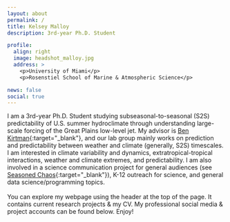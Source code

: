 ```yaml
---
layout: about
permalink: /
title: Kelsey Malloy
description: 3rd-year Ph.D. Student

profile:
  align: right
  image: headshot_malloy.jpg
  address: >
    <p>University of Miami</p>
    <p>Rosenstiel School of Marine & Atmospheric Science</p>

news: false
social: true
---
```


I am a 3rd-year Ph.D. Student studying subseasonal-to-seasonal (S2S) predictability of U.S. summer hydroclimate through understanding large-scale forcing of the Great Plains low-level jet. My advisor is [Ben Kirtman](https://benkirtman.weebly.com/){:target="\_blank"}, and our lab group mainly works on prediction and predictability between weather and climate (generally, S2S) timescales. I am interested in climate variability and dynamics, extratropical-tropical interactions, weather and climate extremes, and predictability. I am also involved in a science communication project for general audiences (see [Seasoned Chaos](http://seasonedchaos.github.io){:target="\_blank"}), K-12 outreach for science, and general data science/programming topics.
<br><br>
You can explore my webpage using the header at the top of the page. It contains current research projects & my CV. My professional social media & project accounts can be found below. Enjoy!
